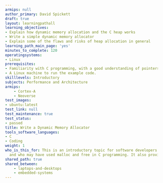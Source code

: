 ```yaml
---
armips: null
author_primary: David Spickett
draft: true
layout: learningpathall
learning_objectives:
- Explain how dynamic memory allocation and the C heap works
- Write a simple dynamic memory allocator
- Explain some of the flaws and risks of heap allocation in general
learning_path_main_page: 'yes'
minutes_to_complete: 120
operatingsystems:
- Linux
prerequisites:
- Familiarity with C programming, with a good understanding of pointers.
- A Linux machine to run the example code.
skilllevels: Introductory
subjects: Performance and Architecture
armips:
    - Cortex-A
    - Neoverse
test_images:
- ubuntu:latest
test_link: null
test_maintenance: true
test_status:
- passed
title: Write a Dynamic Memory Allocator
tools_software_languages:
- C 
- Coding
weight: 1
who_is_this_for: This is an introductory topic for software developers learning about dynamic memory allocation for the first time,
  and who may have used malloc and free in C programming. It also provides a starting point to explore more advanced memory allocation topics.
shared_path: true
shared_between:
    - laptops-and-desktops
    - embedded-systems
---
```

